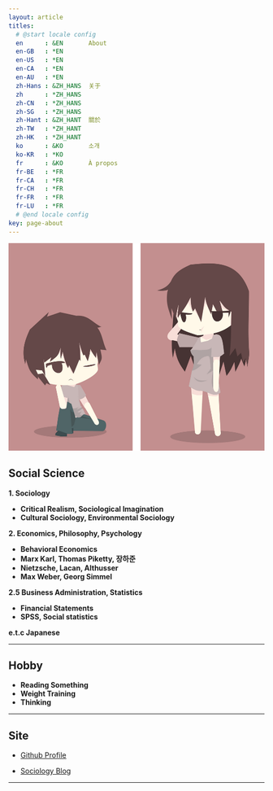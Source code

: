 ```yaml
---
layout: article
titles:
  # @start locale config
  en      : &EN       About
  en-GB   : *EN
  en-US   : *EN
  en-CA   : *EN
  en-AU   : *EN
  zh-Hans : &ZH_HANS  关于
  zh      : *ZH_HANS
  zh-CN   : *ZH_HANS
  zh-SG   : *ZH_HANS
  zh-Hant : &ZH_HANT  關於
  zh-TW   : *ZH_HANT
  zh-HK   : *ZH_HANT
  ko      : &KO       소개
  ko-KR   : *KO
  fr      : &KO       À propos
  fr-BE   : *FR
  fr-CA   : *FR
  fr-CH   : *FR
  fr-FR   : *FR
  fr-LU   : *FR
  # @end locale config
key: page-about
---
```


<img class="image image--xl" src="\INTP.png"/>


## Social Science

**1. Sociology**  
  - **Critical Realism, Sociological Imagination**
  - **Cultural Sociology, Environmental Sociology**

**2. Economics, Philosophy, Psychology**  
  - **Behavioral Economics**
  - **Marx Karl, Thomas Piketty, 장하준**
  - **Nietzsche, Lacan, Althusser**
  - **Max Weber, Georg Simmel**

**2.5 Business Administration, Statistics**  
  - **Financial Statements**
  - **SPSS, Social statistics**

**e.t.c Japanese**

---

## Hobby    

+ **Reading Something**
+ **Weight Training**
+ **Thinking**


---


## Site    

+ [Github Profile](https://github.com/dongsub-joung)       
  
+ [Sociology Blog](https://intp-sociology.tistory.com/)




---
